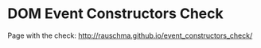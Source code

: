 DOM Event Constructors Check
============================

Page with the check: http://rauschma.github.io/event_constructors_check/